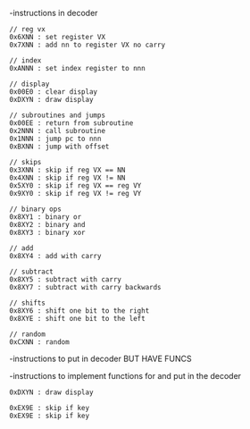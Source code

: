 -instructions in decoder

    // reg vx
    0x6XNN : set register VX
    0x7XNN : add nn to register VX no carry

    // index
    0xANNN : set index register to nnn

    // display
    0x00E0 : clear display
    0xDXYN : draw display

    // subroutines and jumps
    0x00EE : return from subroutine 
    0x2NNN : call subroutine
    0x1NNN : jump pc to nnn
    0xBXNN : jump with offset

    // skips
    0x3XNN : skip if reg VX == NN
    0x4XNN : skip if reg VX != NN
    0x5XY0 : skip if reg VX == reg VY
    0x9XY0 : skip if reg VX != reg VY

    // binary ops
    0x8XY1 : binary or
    0x8XY2 : binary and
    0x8XY3 : binary xor

    // add  
    0x8XY4 : add with carry

    // subtract
    0x8XY5 : subtract with carry
    0x8XY7 : subtract with carry backwards 

    // shifts
    0x8XY6 : shift one bit to the right 
    0x8XYE : shift one bit to the left

    // random
    0xCXNN : random

-instructions to put in decoder BUT HAVE FUNCS



-instructions to implement functions for and put in the decoder

    0xDXYN : draw display

    0xEX9E : skip if key
    0xEX9E : skip if key
